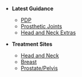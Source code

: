 - **Latest Guidance**
    - [PDP](Latest/PDP.md)
    - [Prosthetic Joints](Latest/Prosthetic.md)
    - [Head and Neck Extras](Latest/HeadNeckExtras.md)

- **Treatment Sites**
    - [Head and Neck](Home/guide.md)
    - [Breast](Home/second.md)
    - [Prostate/Pelvis](Home/ProstatePelvis.md)
